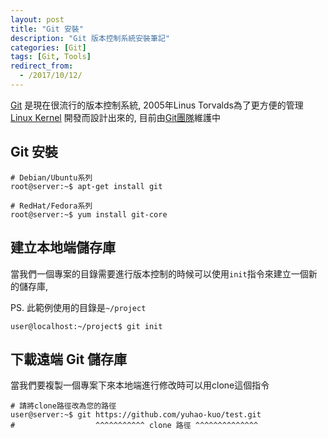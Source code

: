 ```yaml
---
layout: post
title: "Git 安裝"
description: "Git 版本控制系統安裝筆記"
categories: [Git]
tags: [Git, Tools]
redirect_from:
  - /2017/10/12/
---
```


[Git](https://git-scm.com) 是現在很流行的版本控制系統, 2005年Linus Torvalds為了更方便的管理[Linux Kernel](https://kernel.org) 開發而設計出來的, 目前由[Git團隊](https://github.com/git)維護中

## Git 安裝

```
# Debian/Ubuntu系列
root@server:~$ apt-get install git

# RedHat/Fedora系列
root@server:~$ yum install git-core
```

## 建立本地端儲存庫

當我們一個專案的目錄需要進行版本控制的時候可以使用`init`指令來建立一個新的儲存庫, 

PS. 此範例使用的目錄是`~/project`

```
user@localhost:~/project$ git init
```

## 下載遠端 Git 儲存庫

當我們要複製一個專案下來本地端進行修改時可以用clone這個指令

```
# 請將clone路徑改為您的路徑
user@server:~$ git https://github.com/yuhao-kuo/test.git
#                  ^^^^^^^^^^^ clone 路徑 ^^^^^^^^^^^^^^
```

